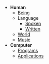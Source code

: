 - **Human** 
  - [Being](https://github.com/MechatronicBeing/HumanBeing)
  - Language
    - [Spoken](https://github.com//MechatronicBeing/HumanLanguageSpoken)
    - [Written](https://github.com//MechatronicBeing/HumanLanguageWritten)
  - [World](https://github.com//MechatronicBeing/HumanWorld)
  - [Music](https://github.com//MechatronicBeing/HumanMusic)
- **Computer**
  - [Programs](https://github.com//MechatronicBeing/ComputerProgram)
  - [Applications](https://github.com//MechatronicBeing/ComputerApplication)
